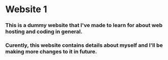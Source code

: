 # Website 1

### This is a dummy website that I've made to learn for about **web hosting** and coding in general.
### Curently, this website contains details about myself and I'll be making more changes to it in future.



 
